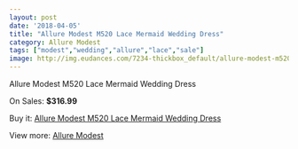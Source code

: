 ```yaml
---
layout: post
date: '2018-04-05'
title: "Allure Modest M520 Lace Mermaid Wedding Dress"
category: Allure Modest
tags: ["modest","wedding","allure","lace","sale"]
image: http://img.eudances.com/7234-thickbox_default/allure-modest-m520-lace-mermaid-wedding-dress.jpg
---
```

Allure Modest M520 Lace Mermaid Wedding Dress

On Sales: **$316.99**
<a href="https://www.eudances.com/en/allure-modest/2608-allure-modest-m520-lace-mermaid-wedding-dress.html"><amp-img layout="responsive" width="600" height="600" src="//img.eudances.com/7234-thickbox_default/allure-modest-m520-lace-mermaid-wedding-dress.jpg" alt="Allure Modest M520 Lace Mermaid Wedding Dress 0" /></a>
<a href="https://www.eudances.com/en/allure-modest/2608-allure-modest-m520-lace-mermaid-wedding-dress.html"><amp-img layout="responsive" width="600" height="600" src="//img.eudances.com/7236-thickbox_default/allure-modest-m520-lace-mermaid-wedding-dress.jpg" alt="Allure Modest M520 Lace Mermaid Wedding Dress 1" /></a>
<a href="https://www.eudances.com/en/allure-modest/2608-allure-modest-m520-lace-mermaid-wedding-dress.html"><amp-img layout="responsive" width="600" height="600" src="//img.eudances.com/7235-thickbox_default/allure-modest-m520-lace-mermaid-wedding-dress.jpg" alt="Allure Modest M520 Lace Mermaid Wedding Dress 2" /></a>

Buy it: [Allure Modest M520 Lace Mermaid Wedding Dress](https://www.eudances.com/en/allure-modest/2608-allure-modest-m520-lace-mermaid-wedding-dress.html "Allure Modest M520 Lace Mermaid Wedding Dress")

View more: [Allure Modest](https://www.eudances.com/en/38-allure-modest "Allure Modest")